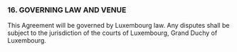 ### 16. GOVERNING LAW AND VENUE

This Agreement will be governed by Luxembourg law. Any disputes shall be subject to the jurisdiction of the courts of Luxembourg, Grand Duchy of Luxembourg.